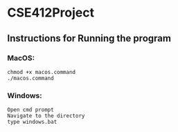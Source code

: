 # CSE412Project

## Instructions for Running the program


### MacOS:
    chmod +x macos.command 
    ./macos.command

### Windows:
    Open cmd prompt
    Navigate to the directory
    type windows.bat